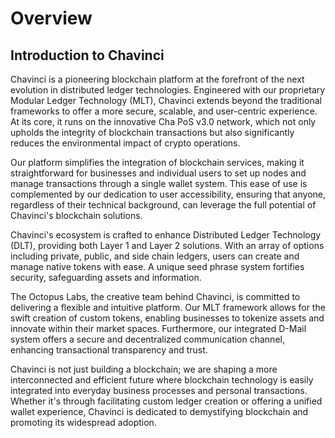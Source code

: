 # Overview

## Introduction to Chavinci

Chavinci is a pioneering blockchain platform at the forefront of the next evolution in distributed ledger technologies. Engineered with our proprietary Modular Ledger Technology (MLT), Chavinci extends beyond the traditional frameworks to offer a more secure, scalable, and user-centric experience. At its core, it runs on the innovative Cha PoS v3.0 network, which not only upholds the integrity of blockchain transactions but also significantly reduces the environmental impact of crypto operations.

Our platform simplifies the integration of blockchain services, making it straightforward for businesses and individual users to set up nodes and manage transactions through a single wallet system. This ease of use is complemented by our dedication to user accessibility, ensuring that anyone, regardless of their technical background, can leverage the full potential of Chavinci's blockchain solutions.

Chavinci's ecosystem is crafted to enhance Distributed Ledger Technology (DLT), providing both Layer 1 and Layer 2 solutions. With an array of options including private, public, and side chain ledgers, users can create and manage native tokens with ease. A unique seed phrase system fortifies security, safeguarding assets and information.

The Octopus Labs, the creative team behind Chavinci, is committed to delivering a flexible and intuitive platform. Our MLT framework allows for the swift creation of custom tokens, enabling businesses to tokenize assets and innovate within their market spaces. Furthermore, our integrated D-Mail system offers a secure and decentralized communication channel, enhancing transactional transparency and trust.

Chavinci is not just building a blockchain; we are shaping a more interconnected and efficient future where blockchain technology is easily integrated into everyday business processes and personal transactions. Whether it's through facilitating custom ledger creation or offering a unified wallet experience, Chavinci is dedicated to demystifying blockchain and promoting its widespread adoption.

